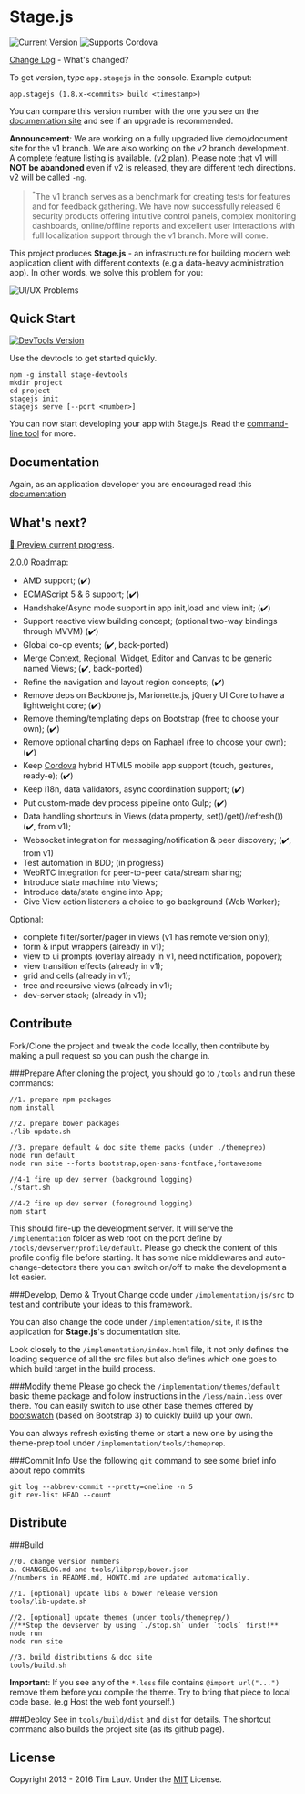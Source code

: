 Stage.js
===================
<img src="http://img.shields.io/bower/v/stage.js.svg?style=flat" alt="Current Version"></img> <img src="http://img.shields.io/badge/supports-Cordova-3B4854.svg?style=flat" alt="Supports Cordova"></img>

[Change Log](CHANGELOG.md) - What's changed?

To get version, type `app.stagejs` in the console. Example output:
```
app.stagejs (1.8.x-<commits> build <timestamp>)
```
You can compare this version number with the one you see on the [documentation site](http://bluekvirus.github.io/Stage.js/#navigate/Document) and see if an upgrade is recommended.

**Announcement**: We are working on a fully upgraded live demo/document site for the v1 branch. We are also working on the v2 branch development. A complete feature listing is available. ([v2 plan](#whats-next)). Please note that v1 will **NOT be abandoned** even if v2 is released, they are different tech directions. v2 will be called `-ng`.

> <sup>\*</sup>The v1 branch serves as a benchmark for creating tests for features and for feedback gathering. We have now successfully released 6 security products offering intuitive control panels, complex monitoring dashboards, online/offline reports and excellent user interactions with full localization support through the v1 branch. More will come. 

This project produces **Stage.js** - an infrastructure for building modern web application client with different contexts (e.g a data-heavy administration app). In other words, we solve this problem for you:

<img src="implementation/static/resource/default/diagram/Diagram-1.png" alt="UI/UX Problems" class="center-block"></img>


Quick Start
------------
<a href="https://www.npmjs.org/package/stage-devtools"><img src="http://img.shields.io/npm/v/stage-devtools.svg?style=flat-square" alt="DevTools Version"></img></a> 

Use the devtools to get started quickly.
```
npm -g install stage-devtools
mkdir project
cd project
stagejs init
stagejs serve [--port <number>]
```
You can now start developing your app with Stage.js. Read the [command-line tool](https://www.npmjs.com/package/stage-devtools) for more.


Documentation
-------------
Again, as an application developer you are encouraged read this [documentation](http://bluekvirus.github.io/Stage.js/#navigate/Document)


What's next?
------------
[:crystal_ball: Preview current progress](https://github.com/bluekvirus/Stage.js-ng/tree/master/libs/vendor/stagejsv2).

2.0.0 Roadmap:
* AMD support; (:heavy_check_mark:)
* ECMAScript 5 & 6 support; (:heavy_check_mark:)
* Handshake/Async mode support in app init,load and view init; (:heavy_check_mark:)
* Support reactive view building concept; (optional two-way bindings through MVVM) (:heavy_check_mark:)
* Global co-op events; (:heavy_check_mark:, back-ported)
* Merge Context, Regional, Widget, Editor and Canvas to be generic named Views; (:heavy_check_mark:, back-ported)
* Refine the navigation and layout region concepts; (:heavy_check_mark:)
* Remove deps on Backbone.js, Marionette.js, jQuery UI Core to have a lightweight core; (:heavy_check_mark:)
* Remove theming/templating deps on Bootstrap (free to choose your own); (:heavy_check_mark:)
* Remove optional charting deps on Raphael (free to choose your own); (:heavy_check_mark:)
* Keep [Cordova](https://cordova.apache.org/) hybrid HTML5 mobile app support (touch, gestures, ready-e); (:heavy_check_mark:)
* Keep i18n, data validators, async coordination support; (:heavy_check_mark:) 
* Put custom-made dev process pipeline onto Gulp; (:heavy_check_mark:)
* Data handling shortcuts in Views (data property, set()/get()/refresh()) (:heavy_check_mark:, from v1);
* Websocket integration for messaging/notification & peer discovery; (:heavy_check_mark:, from v1)
* Test automation in BDD; (in progress)
* WebRTC integration for peer-to-peer data/stream sharing;
* Introduce state machine into Views;
* Introduce data/state engine into App;
* Give View action listeners a choice to go background (Web Worker);


Optional:
* complete filter/sorter/pager in views (v1 has remote version only);
* form & input wrappers (already in v1);
* view to ui prompts (overlay already in v1, need notification, popover);
* view transition effects (already in v1);
* grid and cells (already in v1);
* tree and recursive views (already in v1);
* dev-server stack; (already in v1);


Contribute
----------
Fork/Clone the project and tweak the code locally, then contribute by making a pull request so you can push the change in.

###Prepare
After cloning the project, you should go to `/tools` and run these commands:
```
//1. prepare npm packages
npm install

//2. prepare bower packages
./lib-update.sh

//3. prepare default & doc site theme packs (under ./themeprep)
node run default
node run site --fonts bootstrap,open-sans-fontface,fontawesome

//4-1 fire up dev server (background logging)
./start.sh

//4-2 fire up dev server (foreground logging)
npm start
```
This should fire-up the development server. It will serve the `/implementation` folder as web root on the port define by `/tools/devserver/profile/default`. Please go check the content of this profile config file before starting. It has some nice middlewares and auto-change-detectors there you can switch on/off to make the development a lot easier.

###Develop, Demo & Tryout
Change code under `/implementation/js/src` to test and contribute your ideas to this framework.

You can also change the code under `/implementation/site`, it is the application for **Stage.js**'s documentation site.

Look closely to the `/implementation/index.html` file, it not only defines the loading sequence of all the src files but also defines which one goes to which build target in the build process.

###Modify theme
Please go check the `/implementation/themes/default` basic theme package and follow instructions in the `/less/main.less` over there. You can easily switch to use other base themes offered by [bootswatch](http://bootswatch.com/) (based on Bootstrap 3) to quickly build up your own.

You can always refresh existing theme or start a new one by using the theme-prep tool under `/implementation/tools/themeprep`.

###Commit Info
Use the following `git` command to see some brief info about repo commits
```
git log --abbrev-commit --pretty=oneline -n 5
git rev-list HEAD --count
```


Distribute
----------
###Build
```
//0. change version numbers
a. CHANGELOG.md and tools/libprep/bower.json
//numbers in README.md, HOWTO.md are updated automatically.

//1. [optional] update libs & bower release version
tools/lib-update.sh

//2. [optional] update themes (under tools/themeprep/)
//**Stop the devserver by using `./stop.sh` under `tools` first!**
node run 
node run site

//3. build distributions & doc site
tools/build.sh
```
**Important**: If you see any of the `*.less` file contains `@import url("...")` remove them before you compile the theme. Try to bring that piece to local code base. (e.g Host the web font yourself.)

###Deploy
See in `tools/build/dist` and `dist` for details. The shortcut command also builds the project site (as its github page).


License
-------
Copyright 2013 - 2016 Tim Lauv. 
Under the [MIT](http://opensource.org/licenses/MIT) License.

